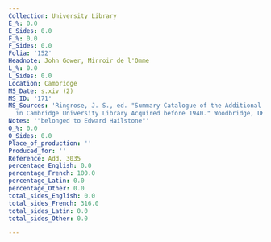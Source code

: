 ```yaml
---
Collection: University Library
E_%: 0.0
E_Sides: 0.0
F_%: 0.0
F_Sides: 0.0
Folia: '152'
Headnote: John Gower, Mirroir de l'Omme
L_%: 0.0
L_Sides: 0.0
Location: Cambridge
MS_Date: s.xiv (2)
MS_ID: '171'
MS_Sources: 'Ringrose, J. S., ed. "Summary Catalogue of the Additional Medieval Manuscripts
  in Cambridge University Library Acquired before 1940." Woodbridge, UK: Boydell.'
Notes: '"belonged to Edward Hailstone"'
O_%: 0.0
O_Sides: 0.0
Place_of_production: ''
Produced_for: ''
Reference: Add. 3035
percentage_English: 0.0
percentage_French: 100.0
percentage_Latin: 0.0
percentage_Other: 0.0
total_sides_English: 0.0
total_sides_French: 316.0
total_sides_Latin: 0.0
total_sides_Other: 0.0

---
```

